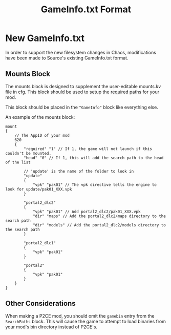 ﻿---
layout: default
title: GameInfo.txt Format
parent: Modding
---

# New GameInfo.txt

In order to support the new filesystem changes in Chaos, modifications have been
made to Source's existing GameInfo.txt format.

## Mounts Block

The mounts block is designed to supplement the user-editable mounts.kv file in
cfg. This block should be used to setup the required paths for your mod.

This block should be placed in the `"GameInfo"` block like everything else.

An example of the mounts block:

```
mount
{
	// The AppID of your mod
	620
	{
		"required" "1" // If 1, the game will not launch if this couldn't be mounted.
		"head" "0" // If 1, this will add the search path to the head of the list

		// 'update' is the name of the folder to look in
		"update"
		{
			"vpk" "pak01" // The vpk directive tells the engine to look for update/pak01_XXX.vpk
		}

		"portal2_dlc2"
		{
			"vpk" "pak01" // Add portal2_dlc2/pak01_XXX.vpk
			"dir" "maps" // Add the portal2_dlc2/maps directory to the search path
			"dir" "models" // Add the portal2_dlc2/models directory to the search path
		}

		"portal2_dlc1"
		{
			"vpk" "pak01"
		}

		"portal2"
		{
			"vpk" "pak01"
		}
	}
}
```

## Other Considerations

When making a P2CE mod, you should omit the `gamebin` entry from the
`SearchPaths` block. This will cause the game to attempt to load binaries from
your mod's bin directory instead of P2CE's.
